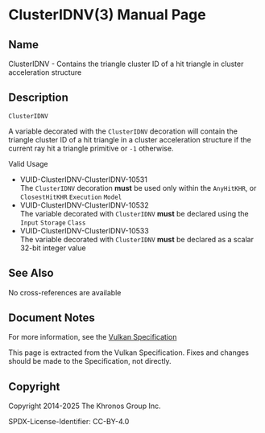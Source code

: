 # ClusterIDNV(3) Manual Page

## Name

ClusterIDNV - Contains the triangle cluster ID of a hit triangle in cluster acceleration structure



## [](#_description)Description

`ClusterIDNV`

A variable decorated with the `ClusterIDNV` decoration will contain the triangle cluster ID of a hit triangle in a cluster acceleration structure if the current ray hit a triangle primitive or `-1` otherwise.

Valid Usage

- [](#VUID-ClusterIDNV-ClusterIDNV-10531)VUID-ClusterIDNV-ClusterIDNV-10531  
  The `ClusterIDNV` decoration **must** be used only within the `AnyHitKHR`, or `ClosestHitKHR` `Execution` `Model`
- [](#VUID-ClusterIDNV-ClusterIDNV-10532)VUID-ClusterIDNV-ClusterIDNV-10532  
  The variable decorated with `ClusterIDNV` **must** be declared using the `Input` `Storage` `Class`
- [](#VUID-ClusterIDNV-ClusterIDNV-10533)VUID-ClusterIDNV-ClusterIDNV-10533  
  The variable decorated with `ClusterIDNV` **must** be declared as a scalar 32-bit integer value

## [](#_see_also)See Also

No cross-references are available

## [](#_document_notes)Document Notes

For more information, see the [Vulkan Specification](https://registry.khronos.org/vulkan/specs/latest/html/vkspec.html#ClusterIDNV)

This page is extracted from the Vulkan Specification. Fixes and changes should be made to the Specification, not directly.

## [](#_copyright)Copyright

Copyright 2014-2025 The Khronos Group Inc.

SPDX-License-Identifier: CC-BY-4.0